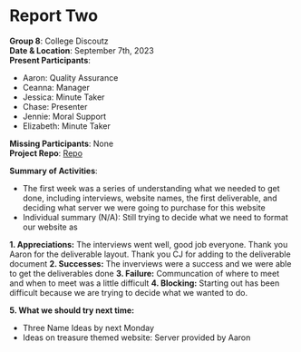 # Report Two 

**Group 8**: College Discoutz\
**Date & Location**: September 7th, 2023\
**Present Participants**:

- Aaron: Quality Assurance 
- Ceanna: Manager
- Jessica: Minute Taker 
- Chase: Presenter
- Jennie: Moral Support 
- Elizabeth: Minute Taker 


**Missing Participants**: None\
**Project Repo**: [Repo](https://github.com/aaronr7734/team-8-project)

**Summary of Activities**: 

- The first week was a series of understanding what we needed to get done, including interviews, website names, the first deliverable, and deciding what server we were going to purchase for this website
- Individual summary (N/A): Still trying to decide what we need to format our website as

**1. Appreciations:** The interviews went well, good job everyone. Thank you Aaron for the deliverable layout. Thank you CJ for adding to the deliverable document
**2. Successes:** The inverviews were a success and we were able to get the deliverables done
**3. Failure:** Communcation of where to meet and when to meet was a little difficult 
**4. Blocking:** Starting out has been difficult because we are trying to decide what we wanted to do. 

**5. What we should try next time:**
- Three Name Ideas by next Monday
- Ideas on treasure themed website: Server provided by Aaron
